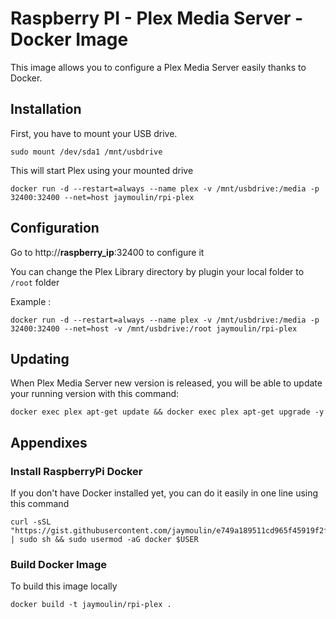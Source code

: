 Raspberry PI - Plex Media Server - Docker Image
===

This image allows you to configure a Plex Media Server easily thanks to Docker.

Installation
---

First, you have to mount your USB drive.
```
sudo mount /dev/sda1 /mnt/usbdrive
```

This will start Plex using your mounted drive
```
docker run -d --restart=always --name plex -v /mnt/usbdrive:/media -p 32400:32400 --net=host jaymoulin/rpi-plex
```

Configuration
---

Go to http://__raspberry_ip__:32400 to configure it

You can change the Plex Library directory by plugin your local folder to `/root` folder 

Example :

```
docker run -d --restart=always --name plex -v /mnt/usbdrive:/media -p 32400:32400 --net=host -v /mnt/usbdrive:/root jaymoulin/rpi-plex
```

Updating
---

When Plex Media Server new version is released, you will be able to update your running version with this command:
 
```
docker exec plex apt-get update && docker exec plex apt-get upgrade -y
```

Appendixes
---

### Install RaspberryPi Docker

If you don't have Docker installed yet, you can do it easily in one line using this command
 
```
curl -sSL "https://gist.githubusercontent.com/jaymoulin/e749a189511cd965f45919f2f99e45f3/raw/054ba73080c49a0fcdbc6932e27887a31c7abce2/ARM%2520(Raspberry%2520PI)%2520Docker%2520Install" | sudo sh && sudo usermod -aG docker $USER
```

### Build Docker Image

To build this image locally 
```
docker build -t jaymoulin/rpi-plex .
```


